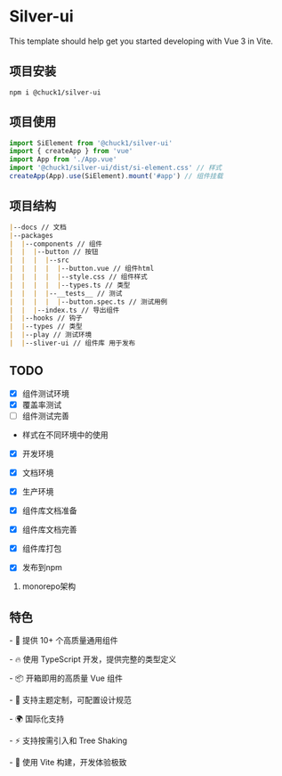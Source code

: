 # Silver-ui

This template should help get you started developing with Vue 3 in Vite.

## 项目安装

```shell
npm i @chuck1/silver-ui
```

## 项目使用

```ts
import SiElement from '@chuck1/silver-ui'
import { createApp } from 'vue'
import App from './App.vue'
import '@chuck1/silver-ui/dist/si-element.css' // 样式
createApp(App).use(SiElement).mount('#app') // 组件挂载
```

## 项目结构

```markdown
|--docs // 文档
|--packages
|  |--components // 组件
|  |  |--button // 按钮
|  |  |  |--src 
|  |  |  |  |--button.vue // 组件html
|  |  |  |  |--style.css // 组件样式
|  |  |  |  |--types.ts // 类型
|  |  |  |--__tests__ // 测试
|  |  |  |  |--button.spec.ts // 测试用例
|  |  |--index.ts // 导出组件
|  |--hooks // 钩子
|  |--types // 类型
|  |--play // 测试环境
|  |--sliver-ui // 组件库 用于发布
```

## TODO

- [x] 组件测试环境
- [x] 覆盖率测试
- [ ] 组件测试完善

- 样式在不同环境中的使用
- [x] 开发环境
- [x] 文档环境
- [x] 生产环境

- [x] 组件库文档准备
- [x] 组件库文档完善

- [x] 组件库打包
- [x] 发布到npm

1. monorepo架构

## 特色

\- 🌈 提供 10+ 个高质量通用组件

\- 🔥 使用 TypeScript 开发，提供完整的类型定义

\- 📦 开箱即用的高质量 Vue 组件

\- 🎨 支持主题定制，可配置设计规范

\- 🌍 国际化支持

\- ⚡️ 支持按需引入和 Tree Shaking

\- 🎯 使用 Vite 构建，开发体验极致